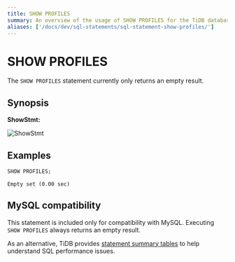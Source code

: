```yaml
---
title: SHOW PROFILES
summary: An overview of the usage of SHOW PROFILES for the TiDB database.
aliases: ['/docs/dev/sql-statements/sql-statement-show-profiles/']
---
```


# SHOW PROFILES

The `SHOW PROFILES` statement currently only returns an empty result.

## Synopsis

**ShowStmt:**

![ShowStmt](https://download.pingcap.com/images/docs/sqlgram/ShowStmt.png)

## Examples


```sql
SHOW PROFILES;
```

```
Empty set (0.00 sec)
```

## MySQL compatibility

This statement is included only for compatibility with MySQL. Executing `SHOW PROFILES` always returns an empty result.

As an alternative, TiDB provides [statement summary tables](/statement-summary-tables.md) to help understand SQL performance issues.

